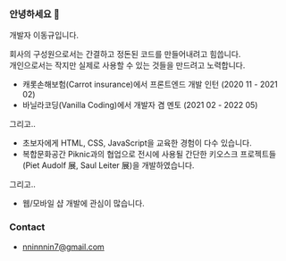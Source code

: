 ### 안녕하세요 👋

개발자 이동규입니다.

회사의 구성원으로서는 간결하고 정돈된 코드를 만들어내려고 힘씁니다. <br>
개인으로서는 작지만 실제로 사용할 수 있는 것들을 만드려고 노력합니다.

- 캐롯손해보험(Carrot insurance)에서 프론트엔드 개발 인턴 (2020 11 - 2021 02)
- 바닐라코딩(Vanilla Coding)에서 개발자 겸 멘토 (2021 02 - 2022 05)

그리고..

- 초보자에게 HTML, CSS, JavaScript을 교육한 경험이 다수 있습니다.
- 복합문화공간 Piknic과의 협업으로 전시에 사용될 간단한 키오스크 프로젝트들(Piet Audolf 展, Saul Leiter 展)을 개발하였습니다.

그리고..

- 웹/모바일 샵 개발에 관심이 많습니다.

### Contact

- nninnnin7@gmail.com

